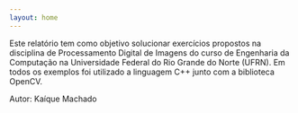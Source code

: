 ```yaml
---
layout: home
---
```


Este relatório tem como objetivo solucionar exercícios propostos na disciplina de Processamento Digital de Imagens do curso de Engenharia da Computação na Universidade Federal do Rio Grande do Norte (UFRN). Em todos os exemplos foi utilizado a linguagem C++ junto com a biblioteca OpenCV.

Autor: Kaíque Machado

<!-- Add icon library -->
<link rel="stylesheet" href="https://cdnjs.cloudflare.com/ajax/libs/font-awesome/4.7.0/css/font-awesome.min.css">

<!-- Add font awesome icons -->
<a href="mailto:kaique.engcomp@gmail.com" class="fa fa-envelope"></a>
<a href="https://github.com/kaiquecodes" target="_blank" class="fa fa-github"></a>
<a href="https://www.instagram.com/kaiquecodes/" target="_blank" class="fa fa-instagram"></a>
